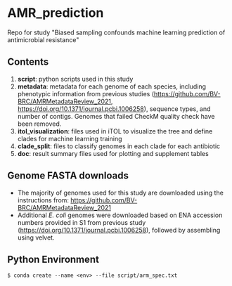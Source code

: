# AMR_prediction
Repo for study "Biased sampling confounds machine learning prediction of antimicrobial resistance"

## Contents
1. **script**: python scripts used in this study
2. **metadata**: metadata for each genome of each species, including phenotypic information from previous studies (https://github.com/BV-BRC/AMRMetadataReview_2021, https://doi.org/10.1371/journal.pcbi.1006258), sequence types, and number of contigs. Genomes that failed CheckM quality check have been removed.
3. **itol_visualization**: files used in iTOL to visualize the tree and define clades for machine learning training
4. **clade_split**: files to classify genomes in each clade for each antibiotic
5. **doc**: result summary files used for plotting and supplement tables


## Genome FASTA downloads
* The majority of genomes used for this study are downloaded using the instructions from: https://github.com/BV-BRC/AMRMetadataReview_2021
* Additional *E. coli* genomes were downloaded based on ENA accession numbers provided in S1 from previous study (https://doi.org/10.1371/journal.pcbi.1006258), followed by assembling using velvet.

## Python Environment

```
$ conda create --name <env> --file script/arm_spec.txt
```

